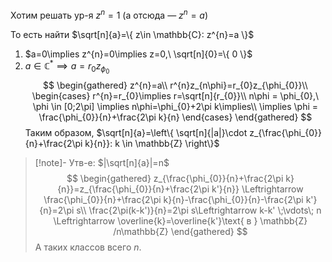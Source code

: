 Хотим решать ур-я $z^{n}=1$ (а отсюда — $z^{n}=a$)

То есть найти $\sqrt[n]{a}=\{ z\in \mathbb{C}: z^{n}=a \}$

1. $a=0\implies z^{n}=0\implies z=0,\ \sqrt[n]{0}=\{ 0 \}$
2. $a \in \mathbb{C}^{*}\implies a=r_{0}z_{\phi_{0}}$
	$$
	\begin{gathered}
	z^{n}=a\\
	r^{n}z_{n\phi}=r_{0}z_{\phi_{0}}\\
	\begin{cases}
	r^{n}=r_{0}\implies r=\sqrt[n]{r_{0}}\\
	n\phi = \phi_{0},\ \phi \in [0;2\pi] \implies n\phi=\phi_{0}+2\pi k\implies\\
	\implies \phi = \frac{\phi_{0}}{n}+\frac{2\pi k}{n}
	\end{cases}
	\end{gathered}
	$$
Таким образом, $\sqrt[n]{a}=\left\{  \sqrt[n]{|a|}\cdot z_{\frac{\phi_{0}}{n}+\frac{2\pi k}{n}}: k \in \mathbb{Z} \right\}$

>[!note]- Утв-е: $|\sqrt[n]{a}|=n$
> $$
> \begin{gathered}
> z_{\frac{\phi_{0}}{n}+\frac{2\pi k}{n}}=z_{\frac{\phi_{0}}{n}+\frac{2\pi k'}{n}} \Leftrightarrow \frac{\phi_{0}}{n}+\frac{2\pi k}{n}-\frac{\phi_{0}}{n}-\frac{2\pi k'}{n}=2\pi s\\
> \frac{2\pi(k-k')}{n}=2\pi s\Leftrightarrow k-k' \;\vdots\; n \Leftrightarrow \overline{k}=\overline{k'}\text{ в } \mathbb{Z} /n\mathbb{Z}
> \end{gathered}
> $$
> А таких классов всего $n$.

